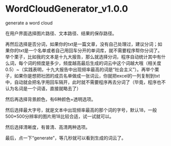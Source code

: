 # WordCloudGenerator_v1.0.0
generate a word cloud

在用户界面选择图片路径、文本路径、结果的保存路径。<br>

再然后选择是否分词，如果你的txt是一篇文章，没有自己处理过，建议分词；如果你的txt是一个名单或者自己用回车分开的单词库，就不需要程序帮你分词了。举个栗子，比如我的文本是十九大报告，那么就选择分词，程序自动统计其中有什么词，每个词的频度是多少，频度越高最后生成的词云中这个词越大哦（相关度0.5）~（实践表明，十九大报告中出现频率最高的词是“社会主义”）。再举个栗子，如果你是想把社团的成员名单做成一张词云，你就把excel的一列复制到txt中，自动就会把名字用回车隔开，此时就不需要程序再去分词了（毕竟，程序也不认为名词是一个词语，直接就略去了）<br>

然后再选择背景颜色，有6种颜色+透明选项。<br>

然后选择最大字号，就是文本中出现频率最高的那个词的字号，默认18，一般500*500分辨率的图片用18比较合适，试一试就可以。<br>

然后选择清晰度，有普清、高清两种选项。<br>

最后，点一下“generate”，等几秒就可以看到生成的词云了。<br>
